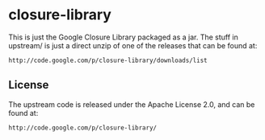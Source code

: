 # closure-library

This is just the Google Closure Library packaged as a jar.
The stuff in upstream/ is just a direct unzip of one of the
releases that can be found at:

	http://code.google.com/p/closure-library/downloads/list

## License

The upstream code is released under the Apache License 2.0,
and can be found at:

	http://code.google.com/p/closure-library/

